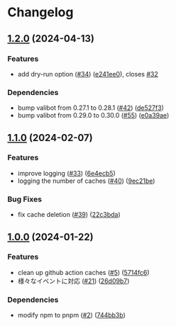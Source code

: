 # Changelog

## [1.2.0](https://github.com/4m-mazi/souji-action/compare/v1.1.0...v1.2.0) (2024-04-13)


### Features

* add dry-run option ([#34](https://github.com/4m-mazi/souji-action/issues/34)) ([e241ee0](https://github.com/4m-mazi/souji-action/commit/e241ee033938b1563c6d9ece3212b9427abd3f02)), closes [#32](https://github.com/4m-mazi/souji-action/issues/32)


### Dependencies

* bump valibot from 0.27.1 to 0.28.1 ([#42](https://github.com/4m-mazi/souji-action/issues/42)) ([de527f3](https://github.com/4m-mazi/souji-action/commit/de527f3f54ce54f62199a55ba01a28ab64a95078))
* bump valibot from 0.29.0 to 0.30.0 ([#55](https://github.com/4m-mazi/souji-action/issues/55)) ([e0a39ae](https://github.com/4m-mazi/souji-action/commit/e0a39ae6da96b7316d3c965dc528c2ac78d8c146))

## [1.1.0](https://github.com/4m-mazi/souji-action/compare/v1.0.0...v1.1.0) (2024-02-07)


### Features

* improve logging ([#33](https://github.com/4m-mazi/souji-action/issues/33)) ([6e4ecb5](https://github.com/4m-mazi/souji-action/commit/6e4ecb54a0685495abd9b163bd213f0dcfc53d14))
* logging the number of caches ([#40](https://github.com/4m-mazi/souji-action/issues/40)) ([9ec21be](https://github.com/4m-mazi/souji-action/commit/9ec21bed6832ba0d0c5c74da5366df6953a11424))


### Bug Fixes

* fix cache deletion ([#39](https://github.com/4m-mazi/souji-action/issues/39)) ([22c3bda](https://github.com/4m-mazi/souji-action/commit/22c3bdaf04ac0c745ced6632047bac66e2170428))

## [1.0.0](https://github.com/4m-mazi/souji-action/compare/v0.1.0...v1.0.0) (2024-01-22)


### Features

* clean up github action caches ([#5](https://github.com/4m-mazi/souji-action/issues/5)) ([5714fc6](https://github.com/4m-mazi/souji-action/commit/5714fc6fcd7f5e19153774c8cd45214265fc9aa5))
* 様々なイベントに対応 ([#21](https://github.com/4m-mazi/souji-action/issues/21)) ([26d09b7](https://github.com/4m-mazi/souji-action/commit/26d09b760df53faf839424d8bf670db7614eec10))


### Dependencies

* modify npm to pnpm ([#2](https://github.com/4m-mazi/souji-action/issues/2)) ([744bb3b](https://github.com/4m-mazi/souji-action/commit/744bb3beffdcd890cc4db8cc5b784a03a84d305b))
